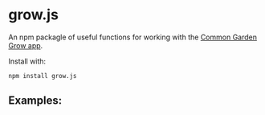 # grow.js
An npm packagle of useful functions for working with the [Common Garden Grow app](https://github.com/CommonGarden/Grow).

Install with:

    npm install grow.js





## Examples:


